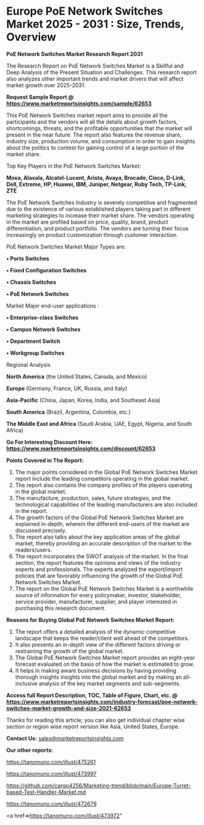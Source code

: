 # Europe PoE Network Switches Market 2025 - 2031 : Size, Trends, Overview

<strong>PoE Network Switches Market Research Report 2031</strong>

The Research Report on PoE Network Switches Market is a Skillful and Deep Analysis of the Present Situation and Challenges. This research report also analyzes other important trends and market drivers that will affect market growth over 2025-2031.

<strong>Request Sample Report @ <a href=https://www.marketreportsinsights.com/sample/62653>https://www.marketreportsinsights.com/sample/62653</a></strong>

This PoE Network Switches market report aims to provide all the participants and the vendors will all the details about growth factors, shortcomings, threats, and the profitable opportunities that the market will present in the near future. The report also features the revenue share, industry size, production volume, and consumption in order to gain insights about the politics to contest for gaining control of a large portion of the market share.

Top Key Players in the PoE Network Switches Market:

<strong>Moxa, Alaxala, Alcatel-Lucent, Arista, Avaya, Brocade, Cisco, D-Link, Dell, Extreme, HP, Huawei, IBM, Juniper, Netgear, Ruby Tech, TP-Link, ZTE</strong>

The PoE Network Switches Industry is severely competitive and fragmented due to the existence of various established players taking part in different marketing strategies to increase their market share. The vendors operating in the market are profiled based on price, quality, brand, product differentiation, and product portfolio. The vendors are turning their focus increasingly on product customization through customer interaction.

PoE Network Switches Market Major Types are:

<strong>• Ports Switches

• Fixed Configuration Switches

• Chassis Switches

• PoE Network Switches</strong>

Market Major end-user applications :

<strong>• Enterprise-class Switches

• Campus Network Switches

• Department Switch

• Workgroup Switches</strong>

Regional Analysis

</u><strong><b>North America</b></strong> (the United States, Canada, and Mexico)

<strong><b>Europe </b></strong>(Germany, France, UK, Russia, and Italy)

<strong><b>Asia-Pacific</b></strong> (China, Japan, Korea, India, and Southeast Asia)

<strong><b>South America</b></strong> (Brazil, Argentina, Colombia, etc.)

<strong><b>The Middle East and Africa</b></strong> (Saudi Arabia, UAE, Egypt, Nigeria, and South Africa)

<strong>Go For Interesting Discount Here: <a href=https://www.marketreportsinsights.com/discount/62653>https://www.marketreportsinsights.com/discount/62653</a></strong>

<strong>Points Covered in The Report:</strong>
<ol>
  <li>The major points considered in the Global PoE Network Switches Market report include the leading competitors operating in the global market.</li>
  <li>The report also contains the company profiles of the players operating in the global market.</li>
  <li>The manufacture, production, sales, future strategies, and the technological capabilities of the leading manufacturers are also included in the report.</li>
  <li>The growth factors of the Global PoE Network Switches Market are explained in-depth, wherein the different end-users of the market are discussed precisely.</li>
  <li>The report also talks about the key application areas of the global market, thereby providing an accurate description of the market to the readers/users.</li>
  <li>The report incorporates the SWOT analysis of the market. In the final section, the report features the opinions and views of the industry experts and professionals. The experts analyzed the export/import policies that are favorably influencing the growth of the Global PoE Network Switches Market.</li>
  <li>The report on the Global PoE Network Switches Market is a worthwhile source of information for every policymaker, investor, stakeholder, service provider, manufacturer, supplier, and player interested in purchasing this research document.</li>
</ol>
<strong>Reasons for Buying Global PoE Network Switches Market Report:</strong>

<ol>
  <li>The report offers a detailed analysis of the dynamic competitive landscape that keeps the reader/client well ahead of the competitors.</li>
  <li>It also presents an in-depth view of the different factors driving or restraining the growth of the global market.</li>
  <li>The Global PoE Network Switches Market report provides an eight-year forecast evaluated on the basis of how the market is estimated to grow.</li>
  <li>It helps in making aware business decisions by having providing thorough insights insights into the global market and by making an all-inclusive analysis of the key market segments and sub-segments.</li>
</ol>
<strong>Access full Report Description, TOC, Table of Figure, Chart, etc. @ <a href=https://www.marketreportsinsights.com/industry-forecast/poe-network-switches-market-growth-and-size-2021-62653>https://www.marketreportsinsights.com/industry-forecast/poe-network-switches-market-growth-and-size-2021-62653</a></strong>


Thanks for reading this article; you can also get individual chapter wise section or region wise report version like Asia, United States, Europe.

<strong>Contact Us:</strong>
sales@marketreportsinsights.com

<strong>Our other reports:</strong>

<a href=https://tanomuno.com/illust/475261>https://tanomuno.com/illust/475261</a>

<a href=https://tanomuno.com/illust/473997>https://tanomuno.com/illust/473997</a>

<a href=https://github.com/cargo4256/Marketing-trend/blob/main/Europe-Turret-based-Test-Handler-Market.md>https://github.com/cargo4256/Marketing-trend/blob/main/Europe-Turret-based-Test-Handler-Market.md</a>

<a href=https://tanomuno.com/illust/472679>https://tanomuno.com/illust/472679</a>

<a href=>https://tanomuno.com/illust/473972</a>"
